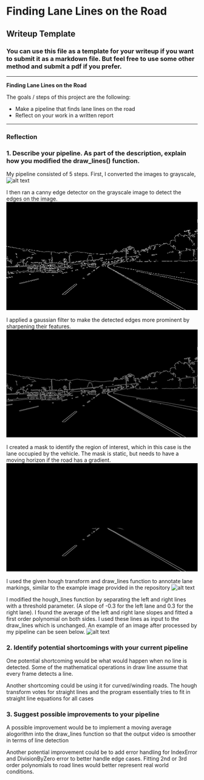 # **Finding Lane Lines on the Road** 

## Writeup Template

### You can use this file as a template for your writeup if you want to submit it as a markdown file. But feel free to use some other method and submit a pdf if you prefer.

---

**Finding Lane Lines on the Road**

The goals / steps of this project are the following:
* Make a pipeline that finds lane lines on the road
* Reflect on your work in a written report


[//]: # (Image References)

[image1]: ./examples/grayscale.jpg "Grayscale"
[image2]: ./examples/canny.jpg "Canny"
[image3]: ./examples/gauss.jpg "Gauss"
[image4]: ./examples/mask.jpg "Mask"
[image5]: ./examples/line-segments-example.jpg "Lane Markings"
[image6]: ./examples/final.jpg "Extrapolated Road Lines"

---

### Reflection

### 1. Describe your pipeline. As part of the description, explain how you modified the draw_lines() function.

My pipeline consisted of 5 steps. First, I converted the images to grayscale, 
![alt text][image1]

I then ran a canny edge detector on the grayscale image to detect the edges on the image. 
![alt text][image2]

I applied a gaussian filter to make the detected edges more prominent by sharpening their features. 
![alt text][image3]

I created a mask to identify the region of interest, which in this case is the lane occupied by the vehicle. The mask is static, but needs to have a moving horizon if the road has 
a gradient. 
![alt text][image4]

I used the given hough transform and draw_lines function to annotate lane markings, similar to the example image provided in the repository 
![alt text][image5]

I modified the hough_lines function by separating the left and right lines with a threshold parameter. (A slope of -0.3  for the left lane and 0.3 for the right lane). I found the average
of  the left and right lane slopes and fitted a first order polynomial on both sides. I used these lines as input to the draw_lines which is unchanged. An example of an image after processed 
by my pipeline can be seen below. 
![alt text][image5]

### 2. Identify potential shortcomings with your current pipeline


One potential shortcoming would be what would happen when no line is detected. Some of the mathematical operations in draw line assume that every frame detects a line. 


Another shortcoming could be using it for curved/winding roads. The hough transform votes for straight lines and the program essentially tries to fit in straight line equations for all 
cases


### 3. Suggest possible improvements to your pipeline

A possible improvement would be to implement a moving average alogorithm into the draw_lines function so that the output video is smoother in terms of line detection

Another potential improvement could be to add error handling for IndexError and DivisionByZero error to better handle edge cases. Fitting 2nd or 3rd order polynomials to road lines 
would better represent real world conditions.  

